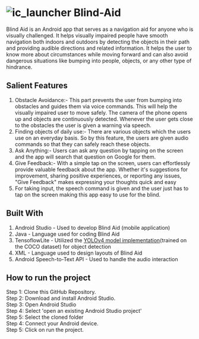# ![ic_launcher](https://user-images.githubusercontent.com/89207778/170878029-d75dfd21-459f-4270-9966-e6864086cf3e.jpg) Blind-Aid 

Blind Aid is an Android app that serves as a navigation aid for anyone who is visually challenged. 
It helps visually impaired people have smooth navigation both indoors and outdoors by detecting the objects in their path 
and providing audible directions and related information. It helps the user to know more about circumstances while moving forward 
and can also avoid dangerous situations like bumping into people, objects, or any other type of hindrance.

## Salient Features 
1. Obstacle Avoidance:- This part prevents the user from bumping into obstacles and guides them via voice commands. 
This will help the visually impaired user to move safely. The camera of the phone opens up and objects are continuously detected. 
Whenever the user gets close to the obstacles the user is given a warning via speech.
2. Finding objects of daily use:- There are various objects which the users use on an everyday basis. So by this feature,
the users are given audio commands so that they can safely reach these objects.
3. Ask Anything:- Users can ask any question by tapping on the screen and the app will search that question on Google for them.
4. Give Feedback:- With a simple tap on the screen, users can effortlessly provide valuable feedback about the app. Whether it's suggestions
for improvement, sharing positive experiences, or reporting any issues, "Give Feedback" makes expressing your thoughts quick and easy
5. For taking input, the speech command is given and the user just has to tap on the screen making this app easy to use for the blind.

## Built With 
1. Android Studio - Used to develop Blind Aid (mobile application)
2. Java - Language used for coding Blind Aid
3. TensoflowLite - Utilized the [YOLOv4 model implementation](https://github.com/haroonshakeel/tensorflow-yolov4-tflite)(trained on the COCO dataset) for object detection
4. XML - Language used to design layouts of Blind Aid
5. Android Speech-to-Text API - Used to handle the audio interaction

## How to run the project

Step 1: Clone this GitHub Repository. <br />
Step 2: Download and install Android Studio. <br />
Step 3: Open Android Studio <br />
Step 4: Select 'open an existing Android Studio project' <br />
Step 5: Select the cloned folder <br />
Step 4: Connect your Android device. <br />
Step 5: Click on run the project. <br />
